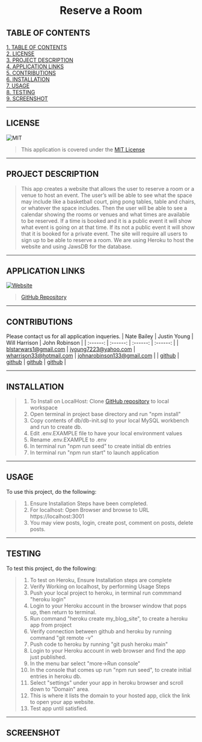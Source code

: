 <!-- # reserve-a-room -->

# <div align="center">**Reserve a Room**</div>

## **TABLE OF CONTENTS**

[1. TABLE OF CONTENTS](#TABLE-OF-CONTENTS)  
[2. LICENSE](#LICENSE)  
[3. PROJECT DESCRIPTION](#PROJECT-DESCRIPTION)  
[4. APPLICATION LINKS](#APPLICATION-LINKS)  
[5. CONTRIBUTIONS](#CONTRIBUTIONS)  
[6. INSTALLATION](#INSTALLATION)  
[7. USAGE](#USAGE)  
[8. TESTING](#TESTING)  
[9. SCREENSHOT](#SCREENSHOT)

---

## **LICENSE**

![MIT](https://img.shields.io/badge/License-MIT-blue.svg)

> This application is covered under the [MIT License](https://opensource.org/licenses/MIT)

---

## **PROJECT DESCRIPTION**

> This app creates a website that allows the user to reserve a room or a venue to host an event. The user’s will be able to see what the space may include like a basketball court, ping pong tables, table and chairs, or whatever the space includes. Then the user will be able to see a calendar showing the rooms or venues and what times are available to be reserved. If a time is booked and it is a public event it will show what event is going on at that time. If its not a public event it will show that it is booked for a private event. The site will require all users to sign up to be able to reserve a room. We are using Heroku to host the website and using JawsDB for the database.

---

## **APPLICATION LINKS**

[![Website](https://img.shields.io/website?down_color=red&down_message=down&up_color=green&up_message=up&url=https%3A%2F%2Fprice-tracker.app%2F)](https://reserve-a-room.herokuapp.com)

> [GitHub Repository](https://github.com/HeavensRegent/reserve-a-room)

---

## **CONTRIBUTIONS**

Please contact us for all application inqueries.
| Nate Bailey | Justin Young | Will Harrison | John Robinson |
| :------: | :------: | :------: | :------: |
| <blstarwars1@gmail.com> | <jyoung7223@yahoo.com> | <wharrison33@hotmail.com> | <johnarobinson133@gmail.com> |
| [github](https://github.com/HeavensRegent) | [github](https://github.com/JYoung7223) | [github](https://github.com/willh33) | [github](https://github.com/jrobi133) |

---

## **INSTALLATION**

> 1. To Install on LocalHost: Clone [GitHub repository](https://github.com/HeavensRegent/reserve-a-room) to local workspace
> 2. Open terminal in project base directory and run "npm install"
> 3. Copy contents of db/db-init.sql to your local MySQL workbench and run to create db.
> 4. Edit .env.EXAMPLE file to have your local environment values
> 5. Rename .env.EXAMPLE to .env
> 6. In terminal run "npm run seed" to create initial db entries
> 7. In terminal run "npm run start" to launch application

---

## **USAGE**

To use this project, do the following:

> 1. Ensure Installation Steps have been completed.
> 2. For localhost: Open Browser and browse to URL https://localhost:3001
> 3. You may view posts, login, create post, comment on posts, delete posts.

---

## **TESTING**

To test this project, do the following:

> 1. To test on Heroku, Ensure Installation steps are complete
> 2. Verify Working on localhost, by performing Usage Steps
> 3. Push your local project to heroku, in terminal run commmand "heroku login"
> 4. Login to your Heroku account in the browser window that pops up, then return to terminal.
> 5. Run command "heroku create my_blog_site", to create a heroku app from project
> 6. Verify connection between github and heroku by running command "git remote -v"
> 7. Push code to heroku by running "git push heroku main"
> 8. Login to your Heroku account in web browser and find the app just published.
> 9. In the menu bar select "more->Run console"
> 10. In the console that comes up run "npm run seed", to create initial entries in heroku db.
> 11. Select "settings" under your app in heroku browser and scroll down to "Domain" area.
> 12. This is where it lists the domain to your hosted app, click the link to open your app website.
> 13. Test app until satisfied.

---

## **SCREENSHOT**
